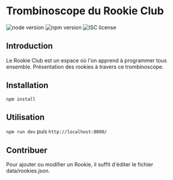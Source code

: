 # Trombinoscope du Rookie Club

![node version](https://img.shields.io/badge/node-&#10878;10-green.svg)
![npm version](https://img.shields.io/badge/npm-&#10878;3.8.6-green.svg)
![ISC license](https://img.shields.io/badge/licence-MIT-blue.svg)

## Introduction

Le Rookie Club est un espace où l'on apprend à programmer tous ensemble.
Présentation des rookies à travers ce trombinoscope.

## Installation

`npm install`

## Utilisation

`npm run dev` puis `http://localhost:8080/`

## Contribuer

Pour ajouter ou modifier un Rookie, il suffit d'éditer le fichier
data/rookies.json.
